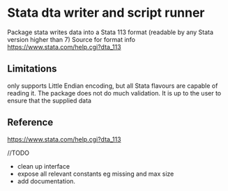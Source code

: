 # Stata dta writer and script runner

Package stata writes data into a Stata 113 format (readable by any Stata version higher than 7)
Source for format info https://www.stata.com/help.cgi?dta_113

## Limitations
only supports Little Endian encoding, but all Stata flavours are capable of reading it.
The package does not do much validation. It is up to the user to ensure that the supplied data
## Reference
https://www.stata.com/help.cgi?dta_113

//TODO 
- clean up interface
- expose all relevant constants eg missing and max size 
- add documentation. 


